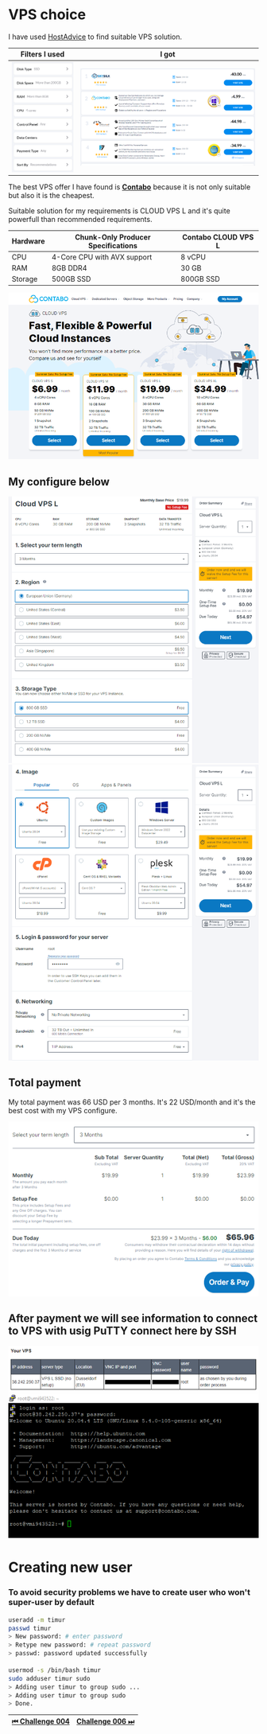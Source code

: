 # VPS choice

I have used [HostAdvice](https://hostadvice.com/vps/linux/?disk_space=200-999999999&disk_type=ssd&ram=8192-131072&cpu=4&sort=recommendations) to find suitable VPS solution.

| Filters I used                     | I got                                         |
| ---------------------------------- | --------------------------------------------- |
| ![](../images/vps/vps-compare.png) | ![](../images/vps/filtered-vps-providers.png) |

The best VPS offer I have found is [**Contabo**](https://contabo.com/en/vps/) because it is not only suitable but also it is the cheapest.

Suitable solution for my requirements is CLOUD VPS L and it's quite powerfull than recommended requirements.

| Hardware | Chunk-Only Producer Specifications | Contabo CLOUD VPS L |
| -------- | ---------------------------------- | ------------------- |
| CPU      | 4-Core CPU with AVX support        | 8 vCPU              |
| RAM      | 8GB DDR4                           | 30 GB               |
| Storage  | 500GB SSD                          | 800GB SSD           |

![](../images/vps/contabo-select-price.png)

## My configure below

![](../images/vps/contabo-select-configure-1.png)
![](../images/vps/contabo-select-configure-2.png)

## Total payment

My total payment was 66 USD per 3 months. It's 22 USD/month and it's the best cost with my VPS configure.

![](../images/vps/total-payment.png)

## After payment we will see information to connect to VPS with usig PuTTY connect here by SSH

![](../images/vps/contabo-after-payment.png)
![](../images/vps/contabo-connect-vps.png)

# Creating new user

### To avoid security problems we have to create user who won't super-user by default

```bash
useradd -m timur
passwd timur
> New password: # enter password
> Retype new password: # repeat password
> passwd: password updated successfully

usermod -s /bin/bash timur
sudo adduser timur sudo
> Adding user timur to group sudo ...
> Adding user timur to group sudo
> Done.
```

| [⏮ Challenge 004 ](./challenge_004.md) | [Challenge 006 ⏭](./challenge_006.md) |
| -------------------------------------- | ------------------------------------- |
